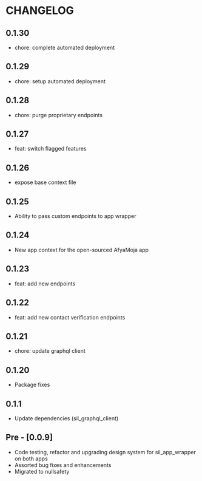# CHANGELOG

## 0.1.30

- chore: complete automated deployment

## 0.1.29

- chore: setup automated deployment

## 0.1.28

- chore: purge proprietary endpoints

## 0.1.27

- feat: switch flagged features

## 0.1.26

- expose base context file

## 0.1.25

- Ability to pass custom endpoints to app wrapper

## 0.1.24

- New app context for the open-sourced AfyaMoja app

## 0.1.23

- feat: add new endpoints

## 0.1.22

- feat: add new contact verification endpoints

## 0.1.21

- chore: update graphql client

## 0.1.20

- Package fixes

## 0.1.1

- Update dependencies (sil_graphql_client)

## Pre - [0.0.9]

- Code testing, refactor and upgrading design system for sil_app_wrapper on both apps
- Assorted bug fixes and enhancements
- Migrated to nullsafety
